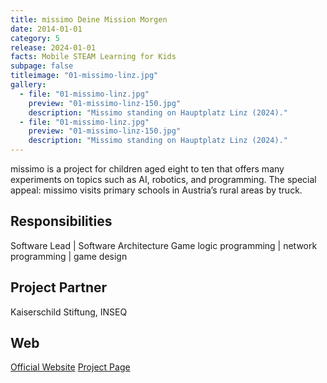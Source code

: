 ```yaml
---
title: missimo Deine Mission Morgen
date: 2014-01-01
category: 5
release: 2024-01-01
facts: Mobile STEAM Learning for Kids
subpage: false
titleimage: "01-missimo-linz.jpg"
gallery:
  - file: "01-missimo-linz.jpg"
    preview: "01-missimo-linz-150.jpg"
    description: "Missimo standing on Hauptplatz Linz (2024)."
  - file: "01-missimo-linz.jpg"
    preview: "01-missimo-linz-150.jpg"
    description: "Missimo standing on Hauptplatz Linz (2024)."
---
```


missimo is a project for children aged eight to ten that offers many experiments on topics such as AI, robotics, and programming. The special appeal: missimo visits primary schools in Austria’s rural areas by truck.

## Responsibilities
Software Lead | Software Architecture
Game logic programming | network programming | game design

## Project Partner
Kaiserschild Stiftung, INSEQ

## Web
[Official Website](https://missimo.at/)
[Project Page](https://ars.electronica.art/futurelab/en/projects-missimo/)
